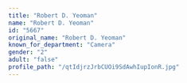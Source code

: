 ```yaml
---
title: "Robert D. Yeoman"
name: "Robert D. Yeoman"
id: "5667"
original_name: "Robert D. Yeoman"
known_for_department: "Camera"
gender: "2"
adult: "false"
profile_path: "/qtIdjrzJrbCUOi9SdAwhIupIonR.jpg"
---
```

